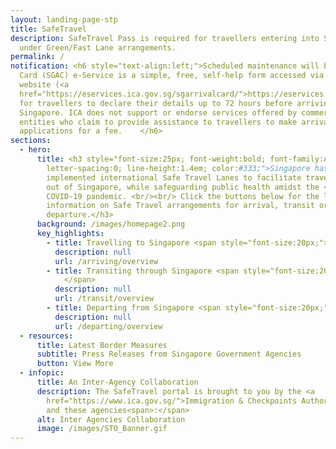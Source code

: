 ```yaml
---
layout: landing-page-stp
title: SafeTravel
description: SafeTravel Pass is required for travellers entering into Singapore
  under Green/Fast Lane arrangements.
permalink: /
notification: <h6 style="text-align:left;">Scheduled maintenance will be taking place on:<br>&bull; 12 July 2021, from 6pm to 8pm. During this period, application services for Air Travel Pass will not be available. <br/><br/> Please note that the ICA SG Arrival
  Card (SGAC) e-Service is a simple, free, self-help form accessed via ICA’s
  website (<a
  href="https://eservices.ica.gov.sg/sgarrivalcard/">https://eservices.ica.gov.sg/sgarrivalcard/</a>)
  for travellers to declare their details up to 72 hours before arriving in
  Singapore. ICA does not support or endorse services offered by commercial
  entities who claim to provide assistance to travellers to make arrival
  applications for a fee.    </h6> 
sections:
  - hero:
      title: <h3 style="font-size:25px; font-weight:bold; font-family:Arial;
        letter-spacing:0; line-height:1.4em; color:#333;">Singapore has
        implemented international Safe Travel Lanes to facilitate travel in and
        out of Singapore, while safeguarding public health amidst the <br/>
        COVID-19 pandemic. <br/><br/> Click the buttons below for the latest
        information on Safe Travel arrangements for arrival, transit or
        departure.</h3>
      background: /images/homepage2.png
      key_highlights:
        - title: Travelling to Singapore <span style="font-size:20px;"> &#187; </span>
          description: null
          url: /arriving/overview
        - title: Transiting through Singapore <span style="font-size:20px;"> &#187;
            </span>
          description: null
          url: /transit/overview
        - title: Departing from Singapore <span style="font-size:20px;"> &#187; </span>
          description: null
          url: /departing/overview
  - resources:
      title: Latest Border Measures
      subtitle: Press Releases from Singapore Government Agencies
      button: View More
  - infopic:
      title: An Inter-Agency Collaboration
      description: The SafeTravel portal is brought to you by the <a
        href="https://www.ica.gov.sg/">Immigration & Checkpoints Authority</a>
        and these agencies<span>:</span>
      alt: Inter Agencies Collaboration
      image: /images/STO_Banner.gif
---
```

